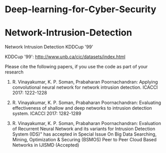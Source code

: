 # Deep-learning-for-Cyber-Security

# Network-Intrusion-Detection
Network Intrusion Detection KDDCup '99'

KDDCup '99': http://www.unb.ca/cic/datasets/index.html

Please cite the following papers, if you use the code as part of your research

1. R. Vinayakumar, K. P. Soman, Prabaharan Poornachandran:
Applying convolutional neural network for network intrusion detection. ICACCI 2017: 1222-1228

2. R. Vinayakumar, K. P. Soman, Prabaharan Poornachandran:
Evaluating effectiveness of shallow and deep networks to intrusion detection system. ICACCI 2017: 1282-1289

3. R. Vinayakumar, K. P. Soman, Prabaharan Poornachandran: Evaluation of Recurrent Neural Network and its variants for Intrusion Detection System (IDS)" has accepted in Special Issue On Big Data Searching, Mining, Optimization & Securing (BSMOS) Peer to Peer Cloud Based Networks in IJISMD (Accepted)

